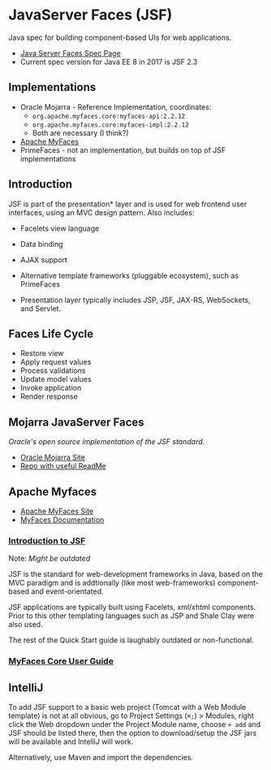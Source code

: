 # JavaServer Faces (JSF)

Java spec for building component-based UIs for web applications.

* [Java Server Faces Spec Page](https://javaee.github.io/javaserverfaces-spec/)
* Current spec version for Java EE 8 in 2017 is JSF 2.3

## Implementations

* Oracle Mojarra - Reference Implementation, coordinates:
  * `org.apache.myfaces.core:myfaces-api:2.2.12`
  * `org.apache.myfaces.core:myfaces-impl:2.2.12`
  * Both are necessary (I think?)
* [Apache MyFaces](http://myfaces.apache.org/)
* PrimeFaces - not an implementation, but builds on top of JSF implementations

## Introduction

JSF is part of the presentation* layer and is used for web frontend user interfaces, using an MVC design pattern. Also includes:

* Facelets view language
* Data binding
* AJAX support
* Alternative template frameworks (pluggable ecosystem), such as PrimeFaces

* Presentation layer typically includes JSP, JSF, JAX-RS, WebSockets, and Servlet.

## Faces Life Cycle

* Restore view
* Apply request values
* Process validations
* Update model values
* Invoke application
* Render response

## Mojarra JavaServer Faces

*Oracle's open source implementation of the JSF standard.*

* [Oracle Mojarra Site](https://javaserverfaces.github.io/)
* [Repo with useful ReadMe](https://github.com/javaserverfaces/mojarra)

## Apache Myfaces

* [Apache MyFaces Site](https://myfaces.apache.org/index.html)
* [MyFaces Documentation](https://myfaces.apache.org/wiki/)

### [Introduction to JSF](https://myfaces.apache.org/jsfintro.html)

Note: *Might be outdated*

JSF is the standard for web-development frameworks in Java, based on the MVC paradigm and is addtionally (like most web-frameworks) component-based and event-orientated.

JSF applications are typically built using Facelets, xml/xhtml components. Prior to this other templating languages such as JSP and Shale Clay were also used.

The rest of the Quick Start guide is laughably outdated or non-functional.

### [MyFaces Core User Guide](https://myfaces.apache.org/wiki/core/user-guide.html)

## IntelliJ

To add JSF support to a basic web project (Tomcat with a Web Module template) is not at all obvious, go to Project Settings (`⌘;`) > Modules, right click the Web dropdown under the Project Module name, choose `+ add` and JSF should be listed there, then the option to download/setup the JSF jars will be available and IntelliJ will work.

Alternatively, use Maven and import the dependencies.